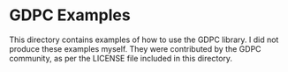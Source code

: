 # GDPC Examples

This directory contains examples of how to use the GDPC library.
I did not produce these examples myself.
They were contributed by the GDPC community, as per the LICENSE file included in this directory.
